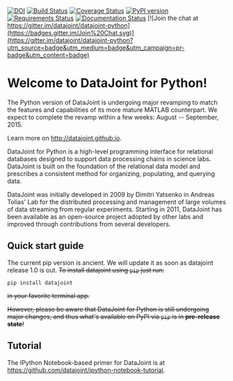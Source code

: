 [![DOI](https://zenodo.org/badge/16774/datajoint/datajoint-python.svg)](https://zenodo.org/badge/latestdoi/16774/datajoint/datajoint-python)
[![Build Status](https://travis-ci.org/eywalker/datajoint-python.svg?branch=master)](https://travis-ci.org/eywalker/datajoint-python)
[![Coverage Status](https://coveralls.io/repos/datajoint/datajoint-python/badge.svg?branch=master&service=github)](https://coveralls.io/github/datajoint/datajoint-python?branch=master)
[![PyPI version](https://badge.fury.io/py/datajoint.svg)](http://badge.fury.io/py/datajoint)
[![Requirements Status](https://requires.io/github/datajoint/datajoint-python/requirements.svg?branch=master)](https://requires.io/github/datajoint/datajoint-python/requirements/?branch=master)
[![Documentation Status](https://readthedocs.org/projects/datajoint-python/badge/?version=latest)](https://readthedocs.org/projects/datajoint-python/?badge=latest)
[![Join the chat at https://gitter.im/datajoint/datajoint-python](https://badges.gitter.im/Join%20Chat.svg)](https://gitter.im/datajoint/datajoint-python?utm_source=badge&utm_medium=badge&utm_campaign=pr-badge&utm_content=badge)

# Welcome to DataJoint for Python!
The Python version of DataJoint is undergoing major revamping to match the features and capabilities of its more mature MATLAB counterpart. We expect to complete the revamp within a few weeks: August -- September, 2015.

Learn more on http://datajoint.github.io.

DataJoint for Python is a high-level programming interface for relational databases designed to support data processing chains in science labs. DataJoint is built on the foundation of the relational data model and prescribes a consistent method for organizing, populating, and querying data.

DataJoint was initially developed in 2009 by Dimitri Yatsenko in Andreas Tolias' Lab for the distributed processing and management of large volumes of data streaming from regular experiments. Starting in 2011, DataJoint has been available as an open-source project adopted by other labs and improved through contributions from several developers.


## Quick start guide
The current pip version is ancient. We will update it as soon as datajoint release 1.0 is out. 
~~To install datajoint using `pip` just run:~~

```
pip install datajoint
```

~~in your favorite terminal app.~~

~~However, please be aware that DataJoint for Python is still undergoing major changes, and thus what's available on PyPI via `pip` is in **pre-release state**!~~

## Tutorial 
The IPython Notebook-based primer for DataJoint is at https://github.com/datajoint/ipython-notebook-tutorial. 
